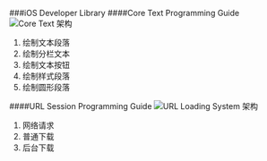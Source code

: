 ###iOS Developer Library
####Core Text Programming Guide
![Core Text 架构](http://7xqdn8.com1.z0.glb.clouddn.com/68747470733a2f2f646576656c6f7065722e6170706c652e636f6d2f6c6962726172792f696f732f646f63756d656e746174696f6e2f436f636f612f436f6e6365707475616c2f55524c4c6f6164696e6753797374656d2f4172742f6e736f626a656374.png)

1. 绘制文本段落
2. 绘制分栏文本
3. 绘制文本按钮
4. 绘制样式段落
5. 绘制圆形段落

####URL Session Programming Guide
![URL Loading System 架构](http://7xqdn8.com1.z0.glb.clouddn.com/68747470733a2f2f646576656c6f7065722e6170706c652e636f6d2f6c6962726172792f696f732f646f63756d656e746174696f6e2f436f636f612f436f6e6365707475616c2f55524c4c6f6164696e6753797374656d2f4172742f6e736f626a6563745f6869657261726368795f32782e706e67.png)

1. 网络请求
2. 普通下载
3. 后台下载